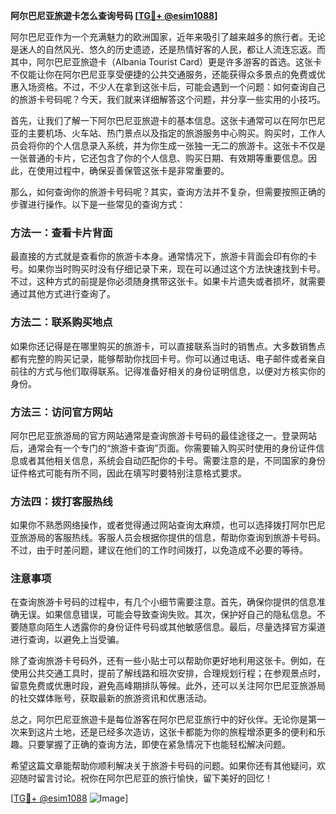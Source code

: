 **阿尔巴尼亚旅遊卡怎么查询号码 [[TG💪+ @esim1088](https://t.me/s/esim1088)]**

阿尔巴尼亚作为一个充满魅力的欧洲国家，近年来吸引了越来越多的旅行者。无论是迷人的自然风光、悠久的历史遗迹，还是热情好客的人民，都让人流连忘返。而其中，阿尔巴尼亚旅遊卡（Albania Tourist Card）更是许多游客的首选。这张卡不仅能让你在阿尔巴尼亚享受便捷的公共交通服务，还能获得众多景点的免费或优惠入场资格。不过，不少人在拿到这张卡后，可能会遇到一个问题：如何查询自己的旅游卡号码呢？今天，我们就来详细解答这个问题，并分享一些实用的小技巧。

首先，让我们了解一下阿尔巴尼亚旅遊卡的基本信息。这张卡通常可以在阿尔巴尼亚的主要机场、火车站、热门景点以及指定的旅游服务中心购买。购买时，工作人员会将你的个人信息录入系统，并为你生成一张独一无二的旅游卡。这张卡不仅是一张普通的卡片，它还包含了你的个人信息、购买日期、有效期等重要信息。因此，在使用过程中，确保妥善保管这张卡是非常重要的。

那么，如何查询你的旅游卡号码呢？其实，查询方法并不复杂，但需要按照正确的步骤进行操作。以下是一些常见的查询方式：

### 方法一：查看卡片背面

最直接的方式就是查看你的旅游卡本身。通常情况下，旅游卡背面会印有你的卡号。如果你当时购买时没有仔细记录下来，现在可以通过这个方法快速找到卡号。不过，这种方式的前提是你必须随身携带这张卡。如果卡片遗失或者损坏，就需要通过其他方式进行查询了。

### 方法二：联系购买地点

如果你还记得是在哪里购买的旅游卡，可以直接联系当时的销售点。大多数销售点都有完整的购买记录，能够帮助你找回卡号。你可以通过电话、电子邮件或者亲自前往的方式与他们取得联系。记得准备好相关的身份证明信息，以便对方核实你的身份。

### 方法三：访问官方网站

阿尔巴尼亚旅游局的官方网站通常是查询旅游卡号码的最佳途径之一。登录网站后，通常会有一个专门的“旅游卡查询”页面。你需要输入购买时使用的身份证件信息或者其他相关信息，系统会自动匹配你的卡号。需要注意的是，不同国家的身份证件格式可能有所不同，因此在填写时要特别注意格式要求。

### 方法四：拨打客服热线

如果你不熟悉网络操作，或者觉得通过网站查询太麻烦，也可以选择拨打阿尔巴尼亚旅游局的客服热线。客服人员会根据你提供的信息，帮助你查询到旅游卡号码。不过，由于时差问题，建议在他们的工作时间拨打，以免造成不必要的等待。

### 注意事项

在查询旅游卡号码的过程中，有几个小细节需要注意。首先，确保你提供的信息准确无误。如果信息错误，可能会导致查询失败。其次，保护好自己的隐私信息。不要随意向陌生人透露你的身份证件号码或其他敏感信息。最后，尽量选择官方渠道进行查询，以避免上当受骗。

除了查询旅游卡号码外，还有一些小贴士可以帮助你更好地利用这张卡。例如，在使用公共交通工具时，提前了解线路和班次安排，合理规划行程；在参观景点时，留意免费或优惠时段，避免高峰期排队等候。此外，还可以关注阿尔巴尼亚旅游局的社交媒体账号，获取最新的旅游资讯和优惠活动。

总之，阿尔巴尼亚旅遊卡是每位游客在阿尔巴尼亚旅行中的好伙伴。无论你是第一次来到这片土地，还是已经多次造访，这张卡都能为你的旅程增添更多的便利和乐趣。只要掌握了正确的查询方法，即使在紧急情况下也能轻松解决问题。

希望这篇文章能帮助你顺利解决关于旅游卡号码的问题。如果你还有其他疑问，欢迎随时留言讨论。祝你在阿尔巴尼亚的旅行愉快，留下美好的回忆！

[[TG💪+ @esim1088](https://t.me/s/esim1088) ![Image](https://i.postimg.cc/4NQfJmqS/Snipaste-2025-05-13-00-14-12.png)]
